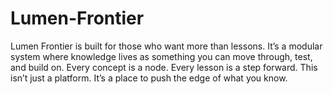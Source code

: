 # Lumen-Frontier
Lumen Frontier is built for those who want more than lessons. It’s a modular system where knowledge lives as something you can move through, test, and build on. Every concept is a node. Every lesson is a step forward. This isn’t just a platform. It’s a place to push the edge of what you know.
